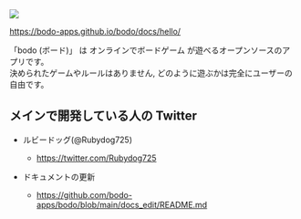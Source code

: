 <img src="https://github.com/bodo-apps/bodo/blob/main/resources/images/bodo-header.png">

https://bodo-apps.github.io/bodo/docs/hello/

「bodo (ボード)」 は オンラインでボードゲーム が遊べるオープンソースのアプリです。   
決められたゲームやルールはありません, どのように遊ぶかは完全にユーザーの自由です。

## メインで開発している人の Twitter

- ルビードッグ(@Rubydog725)
  - https://twitter.com/Rubydog725

- ドキュメントの更新
  - https://github.com/bodo-apps/bodo/blob/main/docs_edit/README.md
